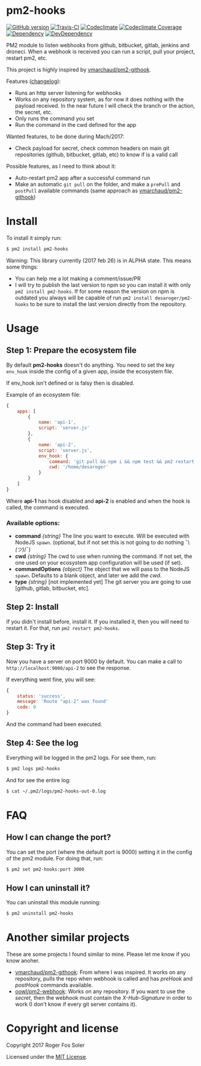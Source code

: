 # pm2-hooks

[![GitHub version][fury-badge]][fury-url]
[![Travis-CI][travis-badge]][travis-url]
[![Codeclimate][codeclimate-badge]][codeclimate-url]
[![Codeclimate Coverage][codeclimate-cov-badge]][codeclimate-cov-url]
[![Dependency][david-badge]][david-url]
[![DevDependency][david-dev-badge]][david-dev-url]

PM2 module to listen webhooks from github, bitbucket, gitlab, jenkins and droneci. When a webhook is received you can run a script, pull your project, restart pm2, etc.

This project is highly inspired by [vmarchaud/pm2-githook](https://github.com/vmarchaud/pm2-githook).

Features ([changelog](/CHANGELOG.md)):

- Runs an http server listening for webhooks
- Works on any repository system, as for now it does nothing with the payload received. In the near future I will check the branch or the action, the secret, etc.
- Only runs the command you set
- Run the command in the cwd defined for the app

Wanted features, to be done during Mach/2017:

- Check payload for secret, check common headers on main git repositories (github, bitbucket, gitlab, etc) to know if is a valid call

Possible features, as I need to think about it:

- Auto-restart pm2 app after a successful command run
- Make an automatic `git pull` on the folder, and make a `prePull` and `postPull` available commands (same approach as [vmarchaud/pm2-githook](https://github.com/vmarchaud/pm2-githook))

# Install

To install it simply run:

```bash
$ pm2 install pm2-hooks
```

Warning: This library currently (2017 feb 26) is in ALPHA state. This means some things:

- You can help me a lot making a comment/issue/PR
- I will try to publish the last version to npm so you can install it with only `pm2 install pm2-hooks`. If for some reason the version on npm is outdated you always will be capable of run `pm2 install desaroger/pm2-hooks` to be sure to install the last version directly from the repository.


# Usage

## Step 1: Prepare the ecosystem file

By default **pm2-hooks** doesn't do anything. You need to set the key `env_hook` inside the config of a given app, inside the ecosystem file.

If env_hook isn't defined or is falsy then is disabled.

Example of an ecosystem file:

```js
{
	apps: [
		{
			name: 'api-1',
			script: 'server.js'
		},
		{
			name: 'api-2',
			script: 'server.js',
			env_hook: {
				command: 'git pull && npm i && npm test && pm2 restart api-2',
				cwd: '/home/desaroger'
			}
		}
	]
}
```

Where **api-1** has hook disabled and **api-2** is enabled and when the hook is called, the command is executed.

### Available options:

- **command** *{string}* The line you want to execute. Will be executed with NodeJS `spawn`. (optional, but if not set this is not going to do nothing ¯\\_(ツ)_/¯)
- **cwd** *{string}* The cwd to use when running the command. If not set, the one used on your ecosystem app configuration will be used (if set).
- **commandOptions** *{object}* The object that we will pass to the NodeJS `spawn`. Defaults to a blank object, and later we add the *cwd*.
- **type** *{string}* [not implemented yet] The git server you are going to use [github, gitlab, bitbucket, etc].

## Step 2: Install

If you didn't install before, install it. If you installed it, then you will need to restart it. For that, run `pm2 restart pm2-hooks`.

## Step 3: Try it

Now you have a server on port 9000 by default. You can make a call to `http://localhost:9000/api-2` to see the response.

If everything went fine, you will see:

```js
{
	status: 'success',
	message: 'Route "api-2" was found'
	code: 0
}
```

And the command had been executed.

## Step 4: See the log

Everything will be logged in the pm2 logs. For see them, run:

```bash
$ pm2 logs pm2-hooks
```

And for see the entire log:

```bash
$ cat ~/.pm2/logs/pm2-hooks-out-0.log
```

# FAQ

## How I can change the port?

You can set the port (where the default port is 9000) setting it in the config of the pm2 module. For doing that, run:

```bash
$ pm2 set pm2-hooks:port 3000
```

## How I can uninstall it?

You can uninstall this module running:

```bash
$ pm2 uninstall pm2-hooks
```

# Another similar projects

These are some projects I found similar to mine. Please let me know if you know anoher.

- [vmarchaud/pm2-githook](https://github.com/vmarchaud/pm2-githook): From where I was inspired. It works on any repository, pulls the repo when webhook is called and has *preHook* and *postHook* commands available.
- [oowl/pm2-webhook](https://github.com/oowl/pm2-webhook): Works on any repository. If you want to use the *secret*, then the webhook must contain the *X-Hub-Signature* in order to work (I don't know if every git server contains it).

# Copyright and license

Copyright 2017 Roger Fos Soler

Licensed under the [MIT License](/LICENSE).


[npm-badge]: https://img.shields.io/npm/v/pm2-hooks.svg
[npm-url]: https://www.npmjs.com/package/pm2-hooks

[fury-badge]: https://badge.fury.io/js/pm2-hooks.svg
[fury-url]: https://www.npmjs.com/package/pm2-hooks

[travis-badge]: https://travis-ci.org/desaroger/pm2-hooks.svg
[travis-url]: https://travis-ci.org/desaroger/pm2-hooks

[david-badge]: https://david-dm.org/desaroger/pm2-hooks.svg
[david-url]: https://david-dm.org/desaroger/pm2-hooks
[david-dev-badge]: https://david-dm.org/desaroger/pm2-hooks/dev-status.svg
[david-dev-url]: https://david-dm.org/desaroger/pm2-hooks#info=devDependencies

[gemnasium-badge]: https://gemnasium.com/badges/github.com/desaroger/pm2-hooks.svg
[gemnasium-url]: https://gemnasium.com/github.com/desaroger/pm2-hooks

[codeclimate-badge]: https://codeclimate.com/github/desaroger/pm2-hooks/badges/gpa.svg
[codeclimate-url]: https://codeclimate.com/github/desaroger/pm2-hooks

[codeclimate-cov-badge]: https://codeclimate.com/github/desaroger/pm2-hooks/badges/coverage.svg?hash=1
[codeclimate-cov-url]: https://codeclimate.com/github/desaroger/pm2-hooks/coverage

[coverage-badge]: https://codeclimate.com/github/desaroger/pm2-hooks/badges/coverage.svg
[coverage-url]: https://codeclimate.com/github/desaroger/pm2-hooks/coverage
